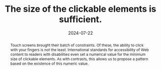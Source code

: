 ---
title: The size of the clickable elements is sufficient.
abstract: Touch screens brought their batch of constraints. Of these, the ability to click with your fingers is not the least. International standards for accessibility of Web content to readers with disabilities even set a numerical value for the minimum size of clickable elements. As with contrasts, this allows us to propose a pattern based on the existence of this numeric value.
categories:
  - Presentation
agrege: O4181-E061
opquast: 4 181
indiceebook: "61"
description: Rule 061
before: "060"
weight: "61"
after: "062"
actif: "1"
layout: rules
date: 2024-07-22
tags:
  - accessibility
  - Usability
objectif:
  - Allow readers to click on interactive elements.
  - Limit false manipulation and unnecessary manipulation.
  - Improve compatibility with mobile devices.
  - Improve accessibility of content to readers with disabilities.
Meo:
  - Give each clickable element (buttons, links) a default size of at least 44 by 44 pixels
Controle:
  - check that the default size of each clickable element (buttons, links) is at least 44 by 44 pixels
epubcheck: null
ace: null
humancheck: true
ReadiumGoToolkit: null
Source:
  - Opquast
Referentiel:
  - "[Web Content Accessibility Guidelines (WCAG) Target Size (Minimum) (Level AA)](https://www.w3.org/TR/WCAG22/#target-size-minimum)"
steps:
  - Design
  - ""
---